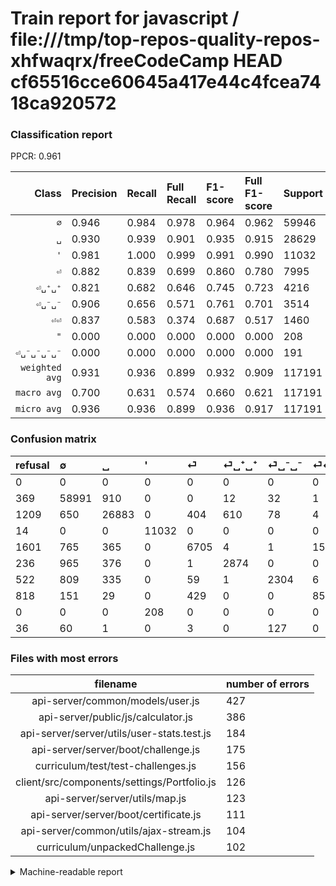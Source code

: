# Train report for javascript / file:///tmp/top-repos-quality-repos-xhfwaqrx/freeCodeCamp HEAD cf65516cce60645a417e44c4fcea7418ca920572

### Classification report

PPCR: 0.961

| Class | Precision | Recall | Full Recall | F1-score | Full F1-score | Support | Full Support | PPCR |
|------:|:----------|:-------|:------------|:---------|:---------|:--------|:-------------|:-----|
| `∅` | 0.946| 0.984| 0.978| 0.964| 0.962| 59946| 60315| 0.994 |
| `␣` | 0.930| 0.939| 0.901| 0.935| 0.915| 28629| 29838| 0.959 |
| `'` | 0.981| 1.000| 0.999| 0.991| 0.990| 11032| 11046| 0.999 |
| `⏎` | 0.882| 0.839| 0.699| 0.860| 0.780| 7995| 9596| 0.833 |
| `⏎␣⁺␣⁺` | 0.821| 0.682| 0.646| 0.745| 0.723| 4216| 4452| 0.947 |
| `⏎␣⁻␣⁻` | 0.906| 0.656| 0.571| 0.761| 0.701| 3514| 4036| 0.871 |
| `⏎⏎` | 0.837| 0.583| 0.374| 0.687| 0.517| 1460| 2278| 0.641 |
| `"` | 0.000| 0.000| 0.000| 0.000| 0.000| 208| 208| 1.000 |
| `⏎␣⁻␣⁻␣⁻␣⁻` | 0.000| 0.000| 0.000| 0.000| 0.000| 191| 227| 0.841 |
| `weighted avg` | 0.931| 0.936| 0.899| 0.932| 0.909| 117191| 121996| 0.961 |
| `macro avg` | 0.700| 0.631| 0.574| 0.660| 0.621| 117191| 121996| 0.961 |
| `micro avg` | 0.936| 0.936| 0.899| 0.936| 0.917| 117191| 121996| 0.961 |

### Confusion matrix

|refusal|  ∅| ␣| '| ⏎| ⏎␣⁺␣⁺| ⏎␣⁻␣⁻| ⏎⏎| "| ⏎␣⁻␣⁻␣⁻␣⁻| 
|:---|:---|:---|:---|:---|:---|:---|:---|:---|:---|
|0 |0 |0 |0 |0 |0 |0 |0 |0 |0 |
|369 |58991 |910 |0 |0 |12 |32 |1 |0 |0 |
|1209 |650 |26883 |0 |404 |610 |78 |4 |0 |0 |
|14 |0 |0 |11032 |0 |0 |0 |0 |0 |0 |
|1601 |765 |365 |0 |6705 |4 |1 |155 |0 |0 |
|236 |965 |376 |0 |1 |2874 |0 |0 |0 |0 |
|522 |809 |335 |0 |59 |1 |2304 |6 |0 |0 |
|818 |151 |29 |0 |429 |0 |0 |851 |0 |0 |
|0 |0 |0 |208 |0 |0 |0 |0 |0 |0 |
|36 |60 |1 |0 |3 |0 |127 |0 |0 |0 |

### Files with most errors

| filename | number of errors|
|:----:|:-----|
| api-server/common/models/user.js | 427 |
| api-server/public/js/calculator.js | 386 |
| api-server/server/utils/user-stats.test.js | 184 |
| api-server/server/boot/challenge.js | 175 |
| curriculum/test/test-challenges.js | 156 |
| client/src/components/settings/Portfolio.js | 126 |
| api-server/server/utils/map.js | 123 |
| api-server/server/boot/certificate.js | 111 |
| api-server/common/utils/ajax-stream.js | 104 |
| curriculum/unpackedChallenge.js | 102 |

<details>
    <summary>Machine-readable report</summary>
```json
{
  "cl_report": {"\"": {"f1-score": 0.0, "precision": 0.0, "recall": 0.0, "support": 208}, "\u0027": {"f1-score": 0.99066091954023, "precision": 0.9814946619217082, "recall": 1.0, "support": 11032}, "macro avg": {"f1-score": 0.6602636643649004, "precision": 0.7003795857082105, "recall": 0.6313288465667294, "support": 117191}, "micro avg": {"f1-score": 0.9355667244071645, "precision": 0.9355667244071644, "recall": 0.9355667244071644, "support": 117191}, "weighted avg": {"f1-score": 0.9317224333911329, "precision": 0.9306099914195365, "recall": 0.9355667244071644, "support": 117191}, "\u2205": {"f1-score": 0.9644016119407866, "precision": 0.945504960651376, "recall": 0.9840689954292197, "support": 59946}, "\u23ce": {"f1-score": 0.859835855347525, "precision": 0.8821207735824234, "recall": 0.8386491557223265, "support": 7995}, "\u23ce\u23ce": {"f1-score": 0.6871215179652805, "precision": 0.8367748279252704, "recall": 0.5828767123287671, "support": 1460}, "\u23ce\u2423\u207a\u2423\u207a": {"f1-score": 0.7448490345989374, "precision": 0.8209083119108826, "recall": 0.6816888045540797, "support": 4216}, "\u23ce\u2423\u207b\u2423\u207b": {"f1-score": 0.7608982826948482, "precision": 0.9063729346970889, "recall": 0.6556630620375641, "support": 3514}, "\u23ce\u2423\u207b\u2423\u207b\u2423\u207b\u2423\u207b": {"f1-score": 0.0, "precision": 0.0, "recall": 0.0, "support": 191}, "\u2423": {"f1-score": 0.9346057571964955, "precision": 0.9302398006851448, "recall": 0.9390128890286074, "support": 28629}},
  "cl_report_full": {"\"": {"f1-score": 0.0, "precision": 0.0, "recall": 0.0, "support": 208}, "\u0027": {"f1-score": 0.9900385892488557, "precision": 0.9814946619217082, "recall": 0.9987325728770595, "support": 11046}, "macro avg": {"f1-score": 0.6207221071091086, "precision": 0.7003795857082105, "recall": 0.5740514567401427, "support": 121996}, "micro avg": {"f1-score": 0.9167722326046148, "precision": 0.9355667244071644, "recall": 0.8987179907537952, "support": 121996}, "weighted avg": {"f1-score": 0.9094245830984771, "precision": 0.9288011564354052, "recall": 0.8987179907537952, "support": 121996}, "\u2205": {"f1-score": 0.9615014750704937, "precision": 0.945504960651376, "recall": 0.9780485782972727, "support": 60315}, "\u23ce": {"f1-score": 0.7797871721811944, "precision": 0.8821207735824234, "recall": 0.698728636932055, "support": 9596}, "\u23ce\u23ce": {"f1-score": 0.5165402124430956, "precision": 0.8367748279252704, "recall": 0.3735733099209833, "support": 2278}, "\u23ce\u2423\u207a\u2423\u207a": {"f1-score": 0.7227461335345152, "precision": 0.8209083119108826, "recall": 0.6455525606469003, "support": 4452}, "\u23ce\u2423\u207b\u2423\u207b": {"f1-score": 0.7005168744299178, "precision": 0.9063729346970889, "recall": 0.5708622398414271, "support": 4036}, "\u23ce\u2423\u207b\u2423\u207b\u2423\u207b\u2423\u207b": {"f1-score": 0.0, "precision": 0.0, "recall": 0.0, "support": 227}, "\u2423": {"f1-score": 0.9153685070739057, "precision": 0.9302398006851448, "recall": 0.9009652121455861, "support": 29838}},
  "ppcr": 0.9606134627364832
}
```
</details>
